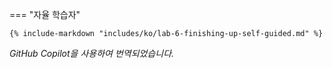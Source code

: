 <!-- === "@Build 워크샵"

    {% include-markdown "includes/ko/lab-6-finishing-up-event.md" %} -->

=== "자율 학습자"

    {% include-markdown "includes/ko/lab-6-finishing-up-self-guided.md" %}

*GitHub Copilot을 사용하여 번역되었습니다.*
